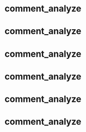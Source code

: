 # comment_analyze
# comment_analyze
# comment_analyze
# comment_analyze
# comment_analyze
# comment_analyze
